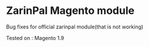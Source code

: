 # ZarinPal Magento module

Bug fixes for official zarinpal module(that is not working)

Tested on :
Magento 1.9
